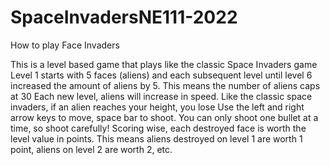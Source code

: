 # SpaceInvadersNE111-2022
How to play Face Invaders

This is a level based game that plays like the classic Space Invaders game
Level 1 starts with 5 faces (aliens) and each subsequent level until level 6 increased the amount of aliens by 5. This means the number of aliens caps at 30
Each new level, aliens will increase in speed. Like the classic space invaders, if an alien reaches your height, you lose
Use the left and right arrow keys to move, space bar to shoot. You can only shoot one bullet at a time, so shoot carefully!
Scoring wise, each destroyed face is worth the level value in points. This means aliens destroyed on level 1 are worth 1 point, aliens on level 2 are worth 2, etc.
